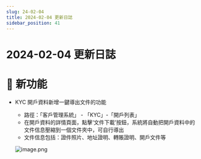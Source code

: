 ```yaml
---
slug: 24-02-04
title: 2024-02-04 更新日誌
sidebar_position: 41
---
```



# 2024-02-04 更新日誌


# 🎉 新功能

- KYC 開戶資料新增一鍵導出文件的功能
    - 路徑：「客戶管理系統」 - 「KYC」-「開戶列表」
    - 在開戶資料的詳情頁面，點擊‘文件下載’按鈕，系統將自動把開戶資料中的文件信息壓縮到一個文件夾中，可自行導出
    - 文件信息包括：證件照片、地址證明、轉賬證明、開戶文件等

    ![image.png](/assets/d5d836fbb0b22356f1c756f27a05b828.png)

